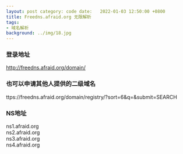 ```yaml
---
layout: post category: code date:   2022-01-03 12:50:00 +0800
title: Freedns.afraid.org 无限解析
tags:
- 域名解析
background: ../img/18.jpg
---
```




### 登录地址<br>
http://freedns.afraid.org/domain/

### 也可以申请其他人提供的二级域名<br>
ttps://freedns.afraid.org/domain/registry/?sort=6&q=&submit=SEARCH

### NS地址<br>
ns1.afraid.org<br>
ns2.afraid.org<br>
ns3.afraid.org<br>
ns4.afraid.org<br>